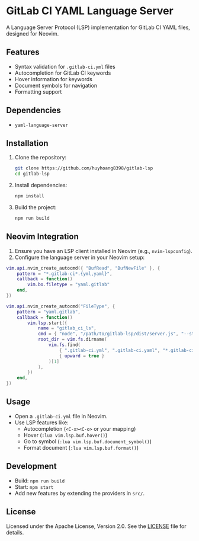 # GitLab CI YAML Language Server

A Language Server Protocol (LSP) implementation for GitLab CI YAML files, designed for Neovim.

## Features
- Syntax validation for `.gitlab-ci.yml` files
- Autocompletion for GitLab CI keywords
- Hover information for keywords
- Document symbols for navigation
- Formatting support

## Dependencies
- `yaml-language-server`

## Installation
1. Clone the repository:
   ```bash
   git clone https://github.com/huyhoang8398/gitlab-lsp
   cd gitlab-lsp
   ```
2. Install dependencies:
   ```bash
   npm install
   ```
3. Build the project:
   ```bash
   npm run build
   ```

## Neovim Integration
1. Ensure you have an LSP client installed in Neovim (e.g., `nvim-lspconfig`).
2. Configure the language server in your Neovim setup:
```lua
vim.api.nvim_create_autocmd({ "BufRead", "BufNewFile" }, {
	pattern = "*.gitlab-ci*.{yml,yaml}",
	callback = function()
		vim.bo.filetype = "yaml.gitlab"
	end,
})

vim.api.nvim_create_autocmd("FileType", {
	pattern = "yaml.gitlab",
	callback = function()
		vim.lsp.start({
			name = "gitlab_ci_ls",
			cmd = { "node", "/path/to/gitlab-lsp/dist/server.js", "--stdio" },
			root_dir = vim.fs.dirname(
				vim.fs.find(
					{ ".gitlab-ci.yml", ".gitlab-ci.yaml", "*.gitlab-ci*.yml", "*.gitlab-ci*.yaml" },
					{ upward = true }
				)[1]
			),
		})
	end,
})
```

## Usage
- Open a `.gitlab-ci.yml` file in Neovim.
- Use LSP features like:
  - Autocompletion (`<C-x><C-o>` or your mapping)
  - Hover (`:lua vim.lsp.buf.hover()`)
  - Go to symbol (`:lua vim.lsp.buf.document_symbol()`)
  - Format document (`:lua vim.lsp.buf.format()`)

## Development
- Build: `npm run build`
- Start: `npm start`
- Add new features by extending the providers in `src/`.

## License
Licensed under the Apache License, Version 2.0. See the [LICENSE](./LICENSE) file for details.
